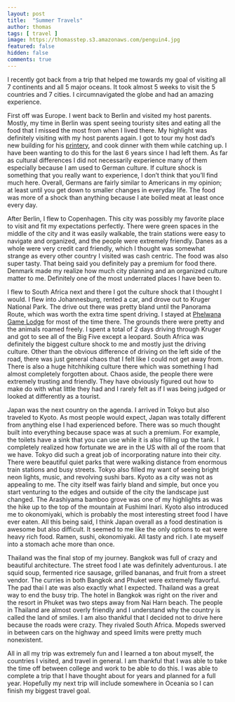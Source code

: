 ```yaml
---
layout: post
title:  "Summer Travels"
author: thomas
tags: [ travel ]
image: https://thomasstep.s3.amazonaws.com/penguin4.jpg
featured: false
hidden: false
comments: true
---
```

I recently got back from a trip that helped me towards my goal of visiting all 7 continents and all 5 major oceans. It took almost 5 weeks to visit the 5 countries and 7 cities. I circumnavigated the globe and had an amazing experience.

First off was Europe. I went back to Berlin and visited my host parents. Mostly, my time in Berlin was spent seeing touristy sites and eating all the food that I missed the most from when I lived there. My highlight was definitely visiting with my host parents again. I got to tour my host dad’s new building for his [printery](https://druckerei-wittig.de/), and cook dinner with them while catching up. I have been wanting to do this for the last 6 years since I had left them. As far as cultural differences I did not necessarily experience many of them especially because I am used to German culture. If culture shock is something that you really want to experience, I don’t think that you’ll find much here. Overall, Germans are fairly similar to Americans in my opinion; at least until you get down to smaller changes in everyday life. The food was more of a shock than anything because I ate boiled meat at least once every day.

After Berlin, I flew to Copenhagen. This city was possibly my favorite place to visit and fit my expectations perfectly. There were green spaces in the middle of the city and it was easily walkable, the train stations were easy to navigate and organized, and the people were extremely friendly. Danes as a whole were very credit card friendly, which I thought was somewhat strange as every other country I visited was cash centric. The food was also super tasty. That being said you definitely pay a premium for food there. Denmark made my realize how much city planning and an organized culture matter to me. Definitely one of the most underrated places I have been to.

I flew to South Africa next and there I got the culture shock that I thought I would. I flew into Johannesburg, rented a car, and drove out to Kruger National Park. The drive out there was pretty bland until the Panorama Route, which was worth the extra time spent driving. I stayed at [Phelwana Game Lodge](http://phelwana.co.za/) for most of the time there. The grounds there were pretty and the animals roamed freely. I spent a total of 2 days driving through Kruger and got to see all of the Big Five except a leopard. South Africa was definitely the biggest culture shock to me and mostly just the driving culture. Other than the obvious difference of driving on the left side of the road, there was just general chaos that I felt like I could not get away from. There is also a huge hitchhiking culture there which was something I had almost completely forgotten about. Chaos aside, the people there were extremely trusting and friendly. They have obviously figured out how to make do with what little they had and I rarely felt as if I was being judged or looked at differently as a tourist.

Japan was the next country on the agenda. I arrived in Tokyo but also traveled to Kyoto. As most people would expect, Japan was totally different from anything else I had experienced before. There was so much thought built into everything because space was at such a premium. For example, the toilets have a sink that you can use while it is also filling up the tank. I completely realized how fortunate we are in the US with all of the room that we have. Tokyo did such a great job of incorporating nature into their city. There were beautiful quiet parks that were walking distance from enormous train stations and busy streets. Tokyo also filled my want of seeing bright neon lights, music, and revolving sushi bars. Kyoto as a city was not as appealing to me. The city itself was fairly bland and simple, but once you start venturing to the edges and outside of the city the landscape just changed. The Arashiyama bamboo grove was one of my highlights as was the hike up to the top of the mountain at Fushimi Inari. Kyoto also introduced me to okonomiyaki, which is probably the most interesting street food I have ever eaten. All this being said, I think Japan overall as a food destination is awesome but also difficult. It seemed to me like the only options to eat were heavy rich food. Ramen, sushi, okonomiyaki. All tasty and rich. I ate myself into a stomach ache more than once.

Thailand was the final stop of my journey. Bangkok was full of crazy and beautiful architecture. The street food I ate was definitely adventurous. I ate squid soup, fermented rice sausage, grilled bananas, and fruit from a street vendor. The curries in both Bangkok and Phuket were extremely flavorful. The pad thai I ate was also exactly what I expected. Thailand was a great way to end the busy trip. The hotel in Bangkok was right on the river and the resort in Phuket was two steps away from Nai Harn beach. The people in Thailand are almost overly friendly and I understand why the country is called the land of smiles. I am also thankful that I decided not to drive here because the roads were crazy. They rivaled South Africa. Mopeds swerved in between cars on the highway and speed limits were pretty much nonexistent.

All in all my trip was extremely fun and I learned a ton about myself, the countries I visited, and travel in general. I am thankful that I was able to take the time off between college and work to be able to do this. I was able to complete a trip that I have thought about for years and planned for a full year. Hopefully my next trip will include somewhere in Oceania so I can finish my biggest travel goal.
